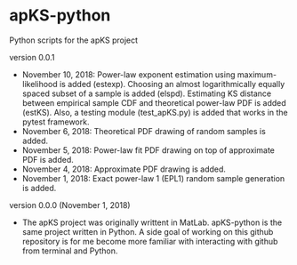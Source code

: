 # apKS-python
Python scripts for the apKS project

version 0.0.1
- November 10, 2018: Power-law exponent estimation using maximum-likelihood is added (estexp). Choosing an almost logarithmically equally spaced subset of a sample is added (elspd). Estimating KS distance between empirical sample CDF and theoretical power-law PDF is added (estKS). Also, a testing module (test_apKS.py) is added that works in the pytest framework.
- November 6, 2018: Theoretical PDF drawing of random samples is added.
- November 5, 2018: Power-law fit PDF drawing on top of approximate PDF is added.
- November 4, 2018: Approximate PDF drawing is added.
- November 1, 2018: Exact power-law 1 (EPL1) random sample generation is added.

version 0.0.0 (November 1, 2018)

- The apKS project was originally writtent in MatLab. apKS-python is the same project written in Python. A side goal of working on this github repository is for me become more familiar with interacting with github from terminal and Python.
